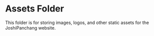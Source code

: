 # Assets Folder

This folder is for storing images, logos, and other static assets for the JoshiPanchang website. 